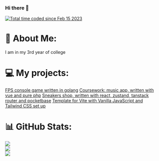 ### Hi there 👋

<a href="https://wakatime.com/@5d7e32e6-4afa-4120-874e-6a78966044a8"><img src="https://wakatime.com/badge/user/5d7e32e6-4afa-4120-874e-6a78966044a8.svg" alt="Total time coded since Feb 15 2023" /></a>

# 💫 About Me:
I am in my 3rd year of college

# 💻 My projects:
<a href="https://github.com/QwanoW/go-fps">FPS console game written in golang</a>
<a href="https://github.com/QwanoW/wave-music">Coursework: music app, written with vue and pure php</a>
<a href="https://github.com/QwanoW/sneakers-shop">Sneakers shop, written with react, zustand, tanstack router and pocketbase</a>
<a href="https://github.com/QwanoW/vanilla-tailwind-template">Template for Vite with Vanilla JavaScript and Tailwind CSS set up</a>

# 📊 GitHub Stats:
![](https://github-readme-stats.vercel.app/api?username=QwanoW&theme=tokyonight&hide_border=false&include_all_commits=false&count_private=false)<br/>
![](https://github-readme-streak-stats.herokuapp.com/?user=QwanoW&theme=tokyonight&hide_border=false)<br/>
![](https://github-readme-stats.vercel.app/api/top-langs/?username=QwanoW&theme=tokyonight&hide_border=false&include_all_commits=false&count_private=false&layout=compact)
